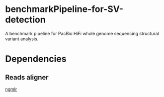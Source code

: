 # benchmarkPipeline-for-SV-detection
A benchmark pipeline for PacBio HiFi whole genome sequencing structural variant analysis.
# Dependencies
## Reads aligner
[ngmlr](https://github.com/philres/ngmlr)
